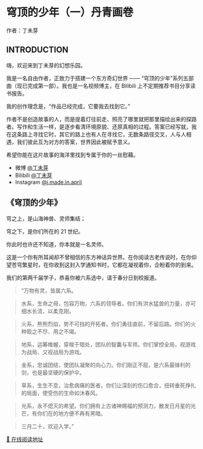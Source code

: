 # 穹顶的少年（一）丹青画卷

作者：丁未芽

## INTRODUCTION

嗨，欢迎来到丁未芽的幻想乐园。

我是一名自由作者，正致力于搭建一个东方奇幻世界 —— “穹顶的少年”系列五部曲（现已完成第一部）。我也是一名视频博主，在 Bilibili 上不定期推荐书目分享读书报告。

我的创作理念是，“作品已经完成，它要我去找到它。”

作者不是创造故事的人，而是提着灯往前走、照亮了哪里就把那里描绘出来的探路者。写作和生活一样，是逐步看清环境原貌、还原真相的过程。答案已经写就，我在这条路上寻找它时，其它的路上也有人在寻找它，无数条路径交叉，人与人相遇，我们彼此互为对方的答案，世界因此被赋予意义。

希望你能在这片故事的海洋里找到专属于你的一丝慰藉。

- 微博 [@丁未芽](https://weibo.com/u/7768313156)
- Bilibili [@丁未芽](https://space.bilibili.com/1779982269)
- Instagram [@j.made.in.april](https://www.instagram.com/j.made.in.april/)

## 《穹顶的少年》

穹之上，是山海神兽、灵师集结；

穹之下，是你们所在的 21 世纪。

你此时也许还不知道，你本就是一名灵师。

这是一个你有所耳闻却不曾相信的东方神话异世界。在你阅读古老传说时，在你仰望苍穹繁星时，在你收到这封入学通知书时，它都在凝视着你，企盼着你的到来。

我们的第两千届学子，恭喜你被六系选中，请于春分日到校报道。

> “万物有灵，皆属六系。

> 水系，生命之母，包容万物，六系的领导者。你们有洪水猛兽的力量，亦可细水长流、以柔克刚。 

> 火系，熊熊烈焰，势不可挡的开拓者。你们勇往直前，不留后路。你们的火种取之不尽、用之不竭。  

> 地系，运筹帷幄，穿梭于暗处，团队的智囊与军师。你们掌控全局，视游戏为战局、又视战局为游戏。 

> 金系，忠诚团结，使团队凝聚的向心力。你们刚正不屈，是六系最锋利的剑，也是最坚硬的保护伞。 

> 草系，生生不息，治愈病痛的医者。你们让深刻的伤口愈合，扭转垂死挣扎的局面，使受伤的生命如沐春风。 

> 光系，永不熄灭的希望。你们拥有上古诸神赐福的预测力，散发日月星的光芒，有你们在的地方便不再有黑暗。

> 三月二十，欢迎入学。”

[📖 在线阅读地址](https://thedoom.jmadeinapril.com)